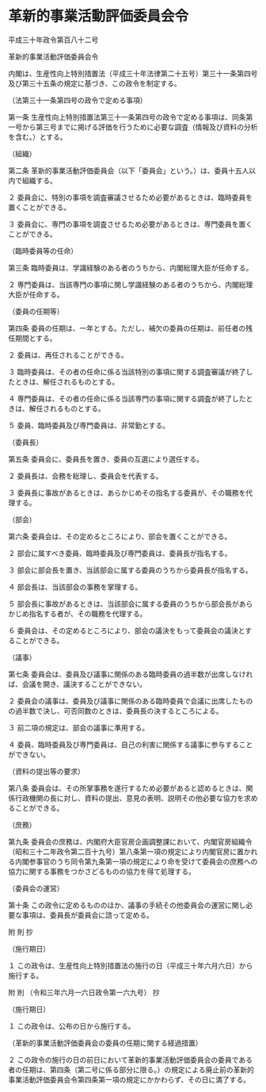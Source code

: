 # 革新的事業活動評価委員会令

平成三十年政令第百八十二号

革新的事業活動評価委員会令

内閣は、生産性向上特別措置法（平成三十年法律第二十五号）第三十一条第四号及び第三十五条の規定に基づき、この政令を制定する。

（法第三十一条第四号の政令で定める事項）

第一条 生産性向上特別措置法第三十一条第四号の政令で定める事項は、同条第一号から第三号までに掲げる評価を行うために必要な調査（情報及び資料の分析を含む。）とする。

（組織）

第二条 革新的事業活動評価委員会（以下「委員会」という。）は、委員十五人以内で組織する。

２ 委員会に、特別の事項を調査審議させるため必要があるときは、臨時委員を置くことができる。

３ 委員会に、専門の事項を調査させるため必要があるときは、専門委員を置くことができる。

（臨時委員等の任命）

第三条 臨時委員は、学識経験のある者のうちから、内閣総理大臣が任命する。

２ 専門委員は、当該専門の事項に関し学識経験のある者のうちから、内閣総理大臣が任命する。

（委員の任期等）

第四条 委員の任期は、一年とする。ただし、補欠の委員の任期は、前任者の残任期間とする。

２ 委員は、再任されることができる。

３ 臨時委員は、その者の任命に係る当該特別の事項に関する調査審議が終了したときは、解任されるものとする。

４ 専門委員は、その者の任命に係る当該専門の事項に関する調査が終了したときは、解任されるものとする。

５ 委員、臨時委員及び専門委員は、非常勤とする。

（委員長）

第五条 委員会に、委員長を置き、委員の互選により選任する。

２ 委員長は、会務を総理し、委員会を代表する。

３ 委員長に事故があるときは、あらかじめその指名する委員が、その職務を代理する。

（部会）

第六条 委員会は、その定めるところにより、部会を置くことができる。

２ 部会に属すべき委員、臨時委員及び専門委員は、委員長が指名する。

３ 部会に部会長を置き、当該部会に属する委員のうちから委員長が指名する。

４ 部会長は、当該部会の事務を掌理する。

５ 部会長に事故があるときは、当該部会に属する委員のうちから部会長があらかじめ指名する者が、その職務を代理する。

６ 委員会は、その定めるところにより、部会の議決をもって委員会の議決とすることができる。

（議事）

第七条 委員会は、委員及び議事に関係のある臨時委員の過半数が出席しなければ、会議を開き、議決することができない。

２ 委員会の議事は、委員及び議事に関係のある臨時委員で会議に出席したものの過半数で決し、可否同数のときは、委員長の決するところによる。

３ 前二項の規定は、部会の議事に準用する。

４ 委員、臨時委員及び専門委員は、自己の利害に関係する議事に参与することができない。

（資料の提出等の要求）

第八条 委員会は、その所掌事務を遂行するため必要があると認めるときは、関係行政機関の長に対し、資料の提出、意見の表明、説明その他必要な協力を求めることができる。

（庶務）

第九条 委員会の庶務は、内閣府大臣官房企画調整課において、内閣官房組織令（昭和三十二年政令第二百十九号）第八条第一項の規定により内閣官房に置かれる内閣参事官のうち同令第九条第一項の規定により命を受けて委員会の庶務への協力に関する事務をつかさどるものの協力を得て処理する。

（委員会の運営）

第十条 この政令に定めるもののほか、議事の手続その他委員会の運営に関し必要な事項は、委員長が委員会に諮って定める。

附 則 抄

（施行期日）

１ この政令は、生産性向上特別措置法の施行の日（平成三十年六月六日）から施行する。

附 則 （令和三年六月一六日政令第一六九号） 抄

（施行期日）

１ この政令は、公布の日から施行する。

（革新的事業活動評価委員会の委員の任期に関する経過措置）

２ この政令の施行の日の前日において革新的事業活動評価委員会の委員である者の任期は、第四条（第二号に係る部分に限る。）の規定による廃止前の革新的事業活動評価委員会令第四条第一項の規定にかかわらず、その日に満了する。
